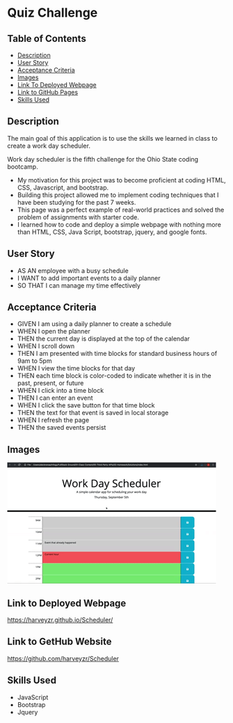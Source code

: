 # Quiz Challenge

## Table of Contents

 - [Description](#description)
 - [User Story](#user-story)
 - [Acceptance Criteria](#acceptance-criteria)
 - [Images](#images)
 - [Link To Deployed Webpage](#link-to-deployed-webpage)
 - [Link to GitHub Pages ](#link-to-gethub-website)
 - [Skills Used](#skills-used)

 ## Description
The main goal of this application is to use the skills we learned in class to create a work day scheduler.

 Work day scheduler is the fifth challenge for the Ohio State coding bootcamp.
-	My motivation for this project was to become proficient at coding HTML, CSS, Javascript, and bootstrap.  
-	Building this project allowed me to implement coding techniques that I have been studying for the past 7 weeks. 
-	This page was a perfect example of real-world practices and solved the problem of assignments with starter code. 
-	I learned how to code and deploy a simple webpage with nothing more than HTML, CSS, Java Script, bootstrap, jquery, and
    google fonts.  


 ## User Story
- AS AN employee with a busy schedule
- I WANT to add important events to a daily planner
- SO THAT I can manage my time effectively
 
 ## Acceptance Criteria
- GIVEN I am using a daily planner to create a schedule
- WHEN I open the planner
- THEN the current day is displayed at the top of the calendar
- WHEN I scroll down
- THEN I am presented with time blocks for standard business hours of 9am to 5pm
- WHEN I view the time blocks for that day
- THEN each time block is color-coded to indicate whether it is in the past, present, or future
- WHEN I click into a time block
- THEN I can enter an event
- WHEN I click the save button for that time block
- THEN the text for that event is saved in local storage
- WHEN I refresh the page
- THEN the saved events persist

 ## Images
![Website Preview](assets/img/05-third-party-apis-homework-demo.gif)
 
 ## Link to Deployed Webpage
https://harveyzr.github.io/Scheduler/
 
## Link to GetHub Website
https://github.com/harveyzr/Scheduler


 ## Skills Used
- JavaScript
- Bootstrap
- Jquery



